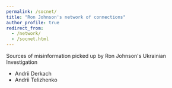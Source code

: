```yaml
---
permalink: /socnet/
title: "Ron Johnson's network of connections"
author_profile: true
redirect_from:
  - /network/
  - /socnet.html
---
```


Sources of misinformation picked up by Ron Johnson's Ukrainian Investigation
* Andrii Derkach
* Andrii Telizhenko
